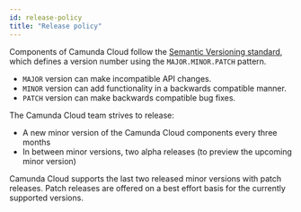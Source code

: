 ```yaml
---
id: release-policy
title: "Release policy"
---
```


Components of Camunda Cloud follow the [Semantic Versioning standard](https://semver.org/), which defines a version number using the `MAJOR.MINOR.PATCH` pattern.

- `MAJOR` version can make incompatible API changes.
- `MINOR` version can add functionality in a backwards compatible manner.
- `PATCH` version can make backwards compatible bug fixes.

The Camunda Cloud team strives to release:
- A new minor version of the Camunda Cloud components every three months
- In between minor versions, two alpha releases (to preview the upcoming minor version)

Camunda Cloud supports the last two released minor versions with
patch releases. Patch releases are offered on a best effort basis for the
currently supported versions.
